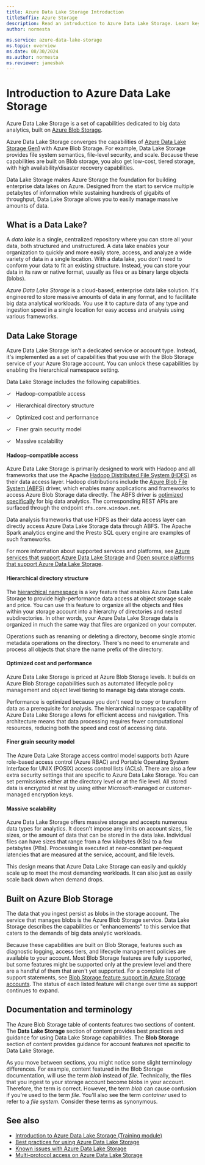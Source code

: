 ```yaml
---
title: Azure Data Lake Storage Introduction
titleSuffix: Azure Storage
description: Read an introduction to Azure Data Lake Storage. Learn key features. Review supported Blob storage features, Azure service integrations, and platforms.
author: normesta

ms.service: azure-data-lake-storage
ms.topic: overview
ms.date: 08/30/2024
ms.author: normesta
ms.reviewer: jamesbak
---
```


# Introduction to Azure Data Lake Storage

Azure Data Lake Storage is a set of capabilities dedicated to big data analytics, built on [Azure Blob Storage](storage-blobs-introduction.md).

Azure Data Lake Storage converges the capabilities of [Azure Data Lake Storage Gen1](../../data-lake-store/index.yml) with Azure Blob Storage. For example, Data Lake Storage provides file system semantics, file-level security, and scale. Because these capabilities are built on Blob storage, you also get low-cost, tiered storage, with high availability/disaster recovery capabilities.

Data Lake Storage makes Azure Storage the foundation for building enterprise data lakes on Azure. Designed from the start to service multiple petabytes of information while sustaining hundreds of gigabits of throughput, Data Lake Storage allows you to easily manage massive amounts of data.

## What is a Data Lake?

A _data lake_ is a single, centralized repository where you can store all your data, both structured and unstructured. A data lake enables your organization to quickly and more easily store, access, and analyze a wide variety of data in a single location. With a data lake, you don't need to conform your data to fit an existing structure. Instead, you can store your data in its raw or native format, usually as files or as binary large objects (blobs).

_Azure Data Lake Storage_ is a cloud-based, enterprise data lake solution. It's engineered to store massive amounts of data in any format, and to facilitate big data analytical workloads. You use it to capture data of any type and ingestion speed in a single location for easy access and analysis using various frameworks. 

## Data Lake Storage

Azure Data Lake Storage isn't a dedicated service or account type. Instead, it's implemented as a set of capabilities that you use with the Blob Storage service of your Azure Storage account. You can unlock these capabilities by enabling the hierarchical namespace setting. 

Data Lake Storage includes the following capabilities.

&#x2713;&nbsp;&nbsp; Hadoop-compatible access

&#x2713;&nbsp;&nbsp; Hierarchical directory structure

&#x2713;&nbsp;&nbsp; Optimized cost and performance

&#x2713;&nbsp;&nbsp; Finer grain security model

&#x2713;&nbsp;&nbsp; Massive scalability

#### Hadoop-compatible access

Azure Data Lake Storage is primarily designed to work with Hadoop and all frameworks that use the Apache [Hadoop Distributed File System (HDFS)](https://hadoop.apache.org/docs/current/hadoop-project-dist/hadoop-hdfs/HdfsDesign.html) as their data access layer. Hadoop distributions include the [Azure Blob File System (ABFS)](data-lake-storage-abfs-driver.md) driver, which enables many applications and frameworks to access Azure Blob Storage data directly. The ABFS driver is [optimized specifically](data-lake-storage-abfs-driver.md) for big data analytics. The corresponding REST APIs are surfaced through the endpoint `dfs.core.windows.net`.

Data analysis frameworks that use HDFS as their data access layer can directly access Azure Data Lake Storage data through ABFS. The Apache Spark analytics engine and the Presto SQL query engine are examples of such frameworks. 

For more information about supported services and platforms, see [Azure services that support Azure Data Lake Storage](data-lake-storage-supported-azure-services.md) and [Open source platforms that support Azure Data Lake Storage](data-lake-storage-supported-open-source-platforms.md).

#### Hierarchical directory structure

The [hierarchical namespace](data-lake-storage-namespace.md) is a key feature that enables Azure Data Lake Storage to provide high-performance data access at object storage scale and price. You can use this feature to organize all the objects and files within your storage account into a hierarchy of directories and nested subdirectories. In other words, your Azure Data Lake Storage data is organized in much the same way that files are organized on your computer.

Operations such as renaming or deleting a directory, become single atomic metadata operations on the directory. There's no need to enumerate and process all objects that share the name prefix of the directory.

#### Optimized cost and performance

Azure Data Lake Storage is priced at Azure Blob Storage levels. It builds on Azure Blob Storage capabilities such as automated lifecycle policy management and object level tiering to manage big data storage costs.

Performance is optimized because you don't need to copy or transform data as a prerequisite for analysis. The hierarchical namespace capability of Azure Data Lake Storage allows for efficient access and navigation. This architecture means that data processing requires fewer computational resources, reducing both the speed and cost of accessing data.

#### Finer grain security model

The Azure Data Lake Storage access control model supports both Azure role-based access control (Azure RBAC) and Portable Operating System Interface for UNIX (POSIX) access control lists (ACLs). There are also a few extra security settings that are specific to Azure Data Lake Storage. You can set permissions either at the directory level or at the file level. All stored data is encrypted at rest by using either Microsoft-managed or customer-managed encryption keys.

#### Massive scalability

Azure Data Lake Storage offers massive storage and accepts numerous data types for analytics. It doesn't impose any limits on account sizes, file sizes, or the amount of data that can be stored in the data lake. Individual  files can have sizes that range from a few kilobytes (KBs) to a few petabytes (PBs). Processing is executed at near-constant per-request latencies that are measured at the service, account, and file levels.

This design means that Azure Data Lake Storage can easily and quickly scale up to meet the most demanding workloads. It can also just as easily scale back down when demand drops.

## Built on Azure Blob Storage

The data that you ingest persist as blobs in the storage account. The service that manages blobs is the Azure Blob Storage service. Data Lake Storage describes the capabilities or "enhancements" to this service that caters to the demands of big data analytic workloads. 

Because these capabilities are built on Blob Storage, features such as diagnostic logging, access tiers, and lifecycle management policies are available to your account. Most Blob Storage features are fully supported, but some features might be supported only at the preview level and there are a handful of them that aren't yet supported. For a complete list of support statements, see [Blob Storage feature support in Azure Storage accounts](storage-feature-support-in-storage-accounts.md). The status of each listed feature will change over time as support continues to expand. 

## Documentation and terminology

The Azure Blob Storage table of contents features two sections of content. The **Data Lake Storage** section of content provides best practices and guidance for using Data Lake Storage capabilities. The **Blob Storage** section of content provides guidance for account features not specific to Data Lake Storage. 

As you move between sections, you might notice some slight terminology differences. For example, content featured in the Blob Storage documentation, will use the term _blob_ instead of _file_. Technically, the files that you ingest to your storage account become blobs in your account. Therefore, the term is correct. However, the term _blob_ can cause confusion if you're used to the term _file_. You'll also see the term _container_ used to refer to a _file system_. Consider these terms as synonymous. 

## See also

- [Introduction to Azure Data Lake Storage (Training module)](/training/modules/introduction-to-azure-data-lake-storage/)
- [Best practices for using Azure Data Lake Storage](data-lake-storage-best-practices.md)
- [Known issues with Azure Data Lake Storage](data-lake-storage-known-issues.md)
- [Multi-protocol access on Azure Data Lake Storage](data-lake-storage-multi-protocol-access.md)
